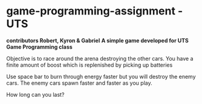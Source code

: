 # game-programming-assignment - UTS

**contributors Robert, Kyron & Gabriel**
**A simple game developed for UTS Game Programming class**

Objective is to race around the arena destroying the other cars. You have a finite amount of boost which is replenished by picking up batteries

Use space bar to burn through energy faster but you will destroy the enemy cars. The enemy cars spawn faster and faster as you play.

How long can you last?
